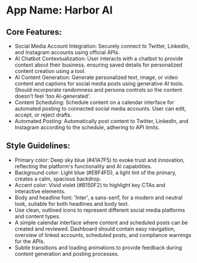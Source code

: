 # **App Name**: Harbor AI

## Core Features:

- Social Media Account Integration: Securely connect to Twitter, LinkedIn, and Instagram accounts using official APIs.
- AI Chatbot Contextualization: User interacts with a chatbot to provide context about their business, ensuring saved details for personalized content creation using a tool.
- AI Content Generation: Generate personalized text, image, or video content and captions for social media posts using generative AI tools. Should incorporate randomness and persona controls so the content doesn't feel 'too AI-generated'.
- Content Scheduling: Schedule content on a calendar interface for automated posting to connected social media accounts. User can edit, accept, or reject drafts.
- Automated Posting: Automatically post content to Twitter, LinkedIn, and Instagram according to the schedule, adhering to API limits.

## Style Guidelines:

- Primary color: Deep sky blue (#41A7F5) to evoke trust and innovation, reflecting the platform's functionality and AI capabilities.
- Background color: Light blue (#E8F4FD), a light tint of the primary, creates a calm, spacious backdrop.
- Accent color: Vivid violet (#B150F2) to highlight key CTAs and interactive elements.
- Body and headline font: 'Inter', a sans-serif, for a modern and neutral look, suitable for both headlines and body text.
- Use clean, outlined icons to represent different social media platforms and content types.
- A simple calendar interface where content and scheduled posts can be created and reviewed. Dashboard should contain easy navigation, overview of linked accounts, scheduled posts, and compliance warnings for the APIs.
- Subtle transitions and loading animations to provide feedback during content generation and posting processes.
